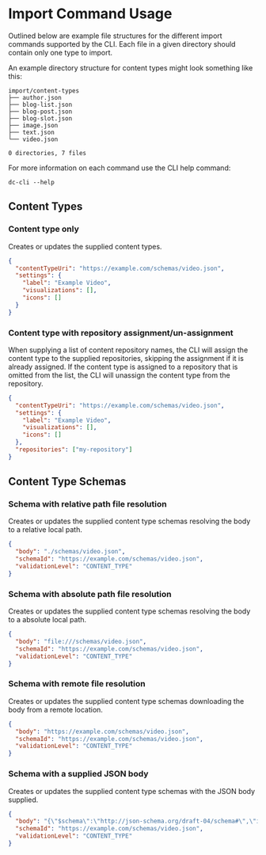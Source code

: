 # Import Command Usage
Outlined below are example file structures for the different import commands supported by the CLI. 
Each file in a given directory should contain only one type to import.

An example directory structure for content types might look something like this:
```commandline
import/content-types
├── author.json
├── blog-list.json
├── blog-post.json
├── blog-slot.json
├── image.json
├── text.json
└── video.json

0 directories, 7 files
```

For more information on each command use the CLI help command:
```commandline
dc-cli --help
```

## Content Types
### Content type only
Creates or updates the supplied content types.
```json
{
  "contentTypeUri": "https://example.com/schemas/video.json",
  "settings": {
    "label": "Example Video",
    "visualizations": [],
    "icons": []
  }
}
```

### Content type with repository assignment/un-assignment
When supplying a list of content repository names, the CLI will assign the content type to the supplied repositories, 
skipping the assignment if it is already assigned. If the content type is assigned to a repository that is omitted from the list,
the CLI will unassign the content type from the repository. 
```json
{
  "contentTypeUri": "https://example.com/schemas/video.json",
  "settings": {
    "label": "Example Video",
    "visualizations": [],
    "icons": []
  },
  "repositories": ["my-repository"]
}
```

## Content Type Schemas
### Schema with relative path file resolution 
Creates or updates the supplied content type schemas resolving the body to a relative local path.
```json
{
  "body": "./schemas/video.json",
  "schemaId": "https://example.com/schemas/video.json",
  "validationLevel": "CONTENT_TYPE"
}
```

### Schema with absolute path file resolution
Creates or updates the supplied content type schemas resolving the body to a absolute local path.
```json
{
  "body": "file:///schemas/video.json",
  "schemaId": "https://example.com/schemas/video.json",
  "validationLevel": "CONTENT_TYPE"
}
```

### Schema with remote file resolution
Creates or updates the supplied content type schemas downloading the body from a remote location.
```json
{
  "body": "https://example.com/schemas/video.json",
  "schemaId": "https://example.com/schemas/video.json",
  "validationLevel": "CONTENT_TYPE"
}
```

### Schema with a supplied JSON body
Creates or updates the supplied content type schemas with the JSON body supplied.
```json
{
  "body": "{\"$schema\":\"http://json-schema.org/draft-04/schema#\",\"id\":\"https://example.com/schemas/video.json\",\"title\":\"Video\",\"description\":\"Video schema\",\"allOf\":[{\"$ref\":\"http://example.com/content\"}],\"type\":\"object\",\"properties\":{\"video\":{\"title\":\"Video\",\"type\":\"object\",\"anyOf\":[{\"$ref\":\"http://example.com/definitions/video-link\"}]}},\"propertyOrder\":[\"video\"],\"required\":[\"video\"]}",
  "schemaId": "https://example.com/schemas/video.json",
  "validationLevel": "CONTENT_TYPE"
}
```
